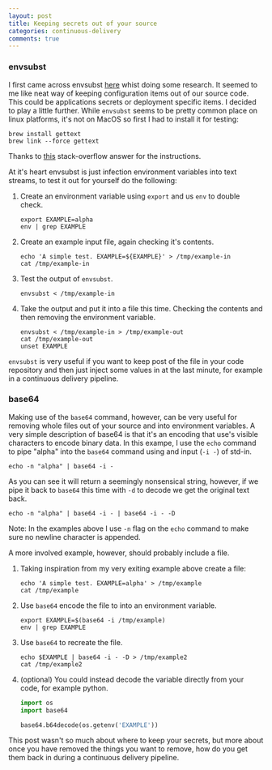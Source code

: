```yaml
---
layout: post
title: Keeping secrets out of your source
categories: continuous-delivery
comments: true
---
```


### envsubst

I first came across envsubst [here][first-envsubst] whist doing some research. It seemed to me like neat way of keeping configuration items out of our source code. This could be applications secrets or deployment specific items. I decided to play a little further. While `envsubst` seems to be pretty common place on linux platforms, it's not on MacOS so first I had to install it for testing:

```
brew install gettext
brew link --force gettext
```

Thanks to [this][osx-install-envsubst] stack-overflow answer for the instructions.

At it's heart envsubst is just infection environment variables into text streams, to test it out for yourself do the following:

1. Create an environment variable using `export` and us `env` to double check.

   ```
   export EXAMPLE=alpha
   env | grep EXAMPLE
   ```

2. Create an example input file, again checking it's contents.

   ```
   echo 'A simple test. EXAMPLE=${EXAMPLE}' > /tmp/example-in
   cat /tmp/example-in
   ```

3. Test the output of `envsubst`.

   ```
   envsubst < /tmp/example-in
   ```

4. Take the output and put it into a file this time. Checking the contents and then removing the environment variable.

   ```
   envsubst < /tmp/example-in > /tmp/example-out
   cat /tmp/example-out
   unset EXAMPLE
   ```

`envsubst` is very useful if you want to keep post of the file in your code repository and then just inject some values in at the last minute, for example in a continuous delivery pipeline.

### base64

Making use of the `base64` command, however, can be very useful for removing whole files out of your source and into environment variables. A very simple description of base64 is that it's an encoding that use's visible characters to encode binary data. In this exampe, I use the `echo` command to pipe "alpha" into the `base64` command using and input (`-i -`) of std-in.

```
echo -n "alpha" | base64 -i -
```

As you can see it will return a seemingly nonsensical string, however, if we pipe it back to `base64` this time with `-d` to decode we get the original text back.

```
echo -n "alpha" | base64 -i - | base64 -i - -D
```

Note: In the examples above I use `-n` flag on the `echo` command to make sure no newline character is appended.

A more involved example, however, should probably include a file.

1. Taking inspiration from my very exiting example above create a file:

   ```
   echo 'A simple test. EXAMPLE=alpha' > /tmp/example
   cat /tmp/example
   ```

2. Use `base64` encode the file to into an environment variable.

   ```
   export EXAMPLE=$(base64 -i /tmp/example)
   env | grep EXAMPLE
   ```

3. Use `base64` to recreate the file.

   ```
   echo $EXAMPLE | base64 -i - -D > /tmp/example2
   cat /tmp/example2
   ```

4. (optional) You could instead decode the variable directly from your code,
   for example python.

   ```python
   import os
   import base64

   base64.b64decode(os.getenv('EXAMPLE'))
   ```

This post wasn't so much about where to keep your secrets, but more about once you have removed the things you want to remove, how do you get them back in during a continuous delivery pipeline.

[first-envsubst]: https://github.com/CrunchyData/crunchy-containers/blob/master/examples/kube/statefulset/run.sh#L39
[osx-install-envsubst]: http://stackoverflow.com/a/37192554
